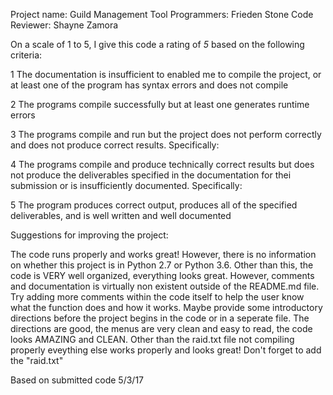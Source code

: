 Project name: Guild Management Tool
Programmers: Frieden Stone
Code Reviewer: Shayne Zamora

On a scale of 1 to 5, I give this code a rating of _5_ based on the following criteria:

1  The documentation is insufficient to enabled me to compile the project, or at least one of the program has syntax errors and does not compile

2  The programs compile successfully but at least one generates runtime errors

3  The programs compile and run but the project does not perform correctly and does not produce correct results.
Specifically:
	
4  The programs compile and produce technically correct results but does not produce the deliverables specified in the documentation for thei submission or is insufficiently documented.
Specifically:

5  The program produces correct output, produces all of the specified deliverables, and is well written and well documented

Suggestions for improving the project:

The code runs properly and works great! However, there is no information on whether this project is in Python 2.7 or Python 3.6. Other than this, the code is VERY well organized, everything looks great. However, comments and documentation is virtually non existent outside of the README.md file. Try adding more comments within the code itself to help the user know what the function does and how it works. Maybe provide some introductory directions before the project begins in the code or in a seperate file. The directions are good, the menus are very clean and easy to read, the code looks AMAZING and CLEAN. Other than the raid.txt file not compiling properly eveything else works properly and looks great! Don't forget to add the "raid.txt"


Based on submitted code 5/3/17

